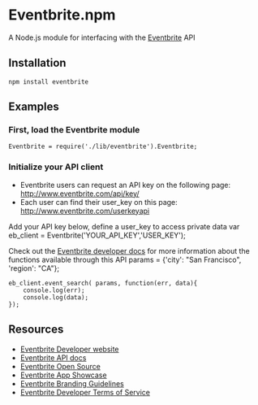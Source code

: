 # Eventbrite.npm

A Node.js module for interfacing with the [Eventbrite](http://www.eventbrite.com) API

## Installation ##

    npm install eventbrite

## Examples ##

### First, load the Eventbrite module
    Eventbrite = require('./lib/eventbrite').Eventbrite;

### Initialize your API client
- Eventbrite users can request an API key on the following page:
    http://www.eventbrite.com/api/key/
- Each user can find their user_key on this page: 
    http://www.eventbrite.com/userkeyapi

Add your API key below, define a user_key to access private data
    var eb_client = Eventbrite('YOUR_API_KEY','USER_KEY');

Check out the [Eventbrite developer docs](http://developer.eventbrite.com/doc/) for more information about the functions available through this API
    params = {'city': "San Francisco", 'region': "CA"};

    eb_client.event_search( params, function(err, data){
        console.log(err);
        console.log(data);
    });

    
## Resources ##

- [Eventbrite Developer website](http://developer.eventbrite.com/)
- [Eventbrite API docs](http://developer.eventbrite.com/doc/)
- [Eventbrite Open Source](http://eventbrite.github.com/)
- [Eventbrite App Showcase](http://eventbrite.appstores.com/)
- [Eventbrite Branding Guidelines](http://developer.eventbrite.com/news/branding/)
- [Eventbrite Developer Terms of Service](http://developer.eventbrite.com/terms/)

